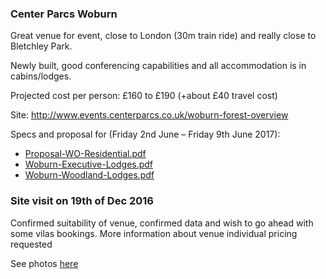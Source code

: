 ### Center Parcs Woburn

Great venue for event, close to London (30m train ride) and really close to Bletchley Park.

Newly built, good conferencing capabilities and all accommodation is in cabins/lodges.

Projected cost per person: £160 to £190 (+about £40 travel cost)

Site: http://www.events.centerparcs.co.uk/woburn-forest-overview

Specs and proposal for (Friday 2nd June – Friday 9th June 2017):
* [Proposal-WO-Residential.pdf](pdfs/Proposal-WO-Residential.pdf)
 * [Woburn-Executive-Lodges.pdf](pdfs/Woburn-Executive-Lodges.pdf)
 * [Woburn-Woodland-Lodges.pdf](pdfs/Woburn-Woodland-Lodges.pdf)
 

### Site visit on 19th of Dec 2016

Confirmed suitability of venue, confirmed data and wish to go ahead with some vilas bookings. More information about venue individual pricing requested

See photos [here](https://github.com/OWASP/owasp-summit-2017/releases/download/venue-photos-nov-2016/Photos-Center-Parcs-Dec-2016.zip)
